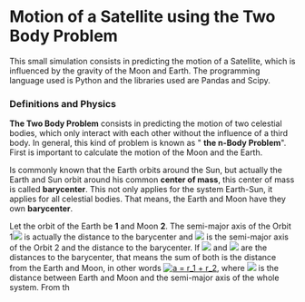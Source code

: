 # Motion of a Satellite using the Two Body Problem 

This small simulation consists in predicting the motion of a Satellite, which is influenced by the gravity of the Moon and Earth. The programming language used is Python and the libraries used   are Pandas and Scipy.

### Definitions and Physics

**The Two Body Problem** consists in predicting the motion of two celestial bodies, which only interact with each other without the influence of a third body. In general, this kind of problem is known as " **the n-Body Problem**".  First is important to calculate the motion of the Moon and the Earth.

Is commonly known that the Earth orbits around the Sun, but actually the Earth and Sun orbit around his common **center of mass**, this center of mass is called **barycenter**. This not only applies for the system Earth-Sun, it applies for all celestial bodies. That means, the Earth and Moon have they own **barycenter**. 

Let the orbit of the Earth be **1** and Moon **2**. The semi-major axis of the Orbit 1<a><img src="https://latex.codecogs.com/svg.latex?r_1"/></a>  is actually the distance to the barycenter and <a><img src="https://latex.codecogs.com/svg.latex?r_2"/></a> is the semi-major axis of the Orbit 2 and the distance to the barycenter. If <a><img src="https://latex.codecogs.com/svg.latex?r_1"/></a> and <a><img src="https://latex.codecogs.com/svg.latex?r_2"/></a> are the distances to the barycenter, that means the sum of both is the distance from the Earth and Moon,  in other words <a href="https://www.codecogs.com/eqnedit.php?latex=a&space;=&space;r_1&space;&plus;&space;r_2" target="_blank"><img src="https://latex.codecogs.com/svg.latex?a&space;=&space;r_1&space;&plus;&space;r_2" title="a = r_1 + r_2" /></a>, where <a><img src="https://latex.codecogs.com/svg.latex?a"/></a> is the  distance between Earth and Moon and the semi-major axis of the whole system. From th







